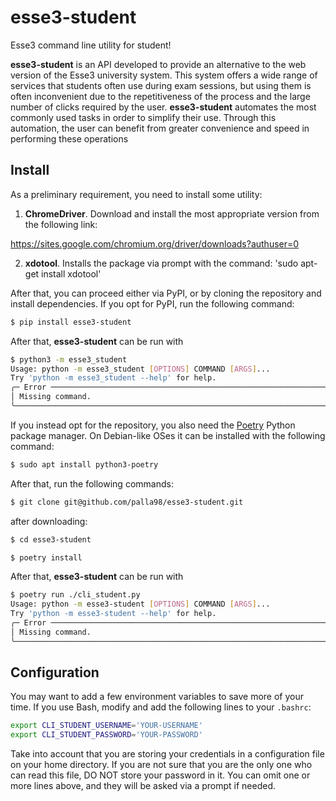 # esse3-student

Esse3 command line utility for student!

**esse3-student** is an API developed to provide an alternative to the web version of the Esse3 university system. This system offers a wide range of services that students often use during exam sessions, but using them is often inconvenient due to the repetitiveness of the process and the large number of clicks required by the user.
**esse3-student** automates the most commonly used tasks in order to simplify their use. Through this automation, the user can benefit from greater convenience and speed in performing these operations

## Install

As a preliminary requirement, you need to install some utility:
1) **ChromeDriver**. Download and install the most appropriate version from the following link:

https://sites.google.com/chromium.org/driver/downloads?authuser=0

2) **xdotool**. Installs the package via prompt with the command: 'sudo apt-get install xdotool'

After that, you can proceed either via PyPI, or by cloning the repository and install dependencies.
If you opt for PyPI, run the following command:
```bash
$ pip install esse3-student
```

After that, **esse3-student** can be run with
```bash
$ python3 -m esse3_student
Usage: python -m esse3_student [OPTIONS] COMMAND [ARGS]...
Try 'python -m esse3_student --help' for help.
╭─ Error ──────────────────────────────────────────────────────────────────────────────────────╮
│ Missing command.                                                                             │
╰──────────────────────────────────────────────────────────────────────────────────────────────╯
```

If you instead opt for the repository, you also need the [Poetry](https://python-poetry.org/) Python package manager.
On Debian-like OSes it can be installed with the following command:
```bash
$ sudo apt install python3-poetry
```
After that, run the following commands:
```bash
$ git clone git@github.com/palla98/esse3-student.git
```

after downloading:
```bash
$ cd esse3-student

$ poetry install
```

After that, **esse3-student** can be run with
```bash
$ poetry run ./cli_student.py
Usage: python -m esse3-student [OPTIONS] COMMAND [ARGS]...
Try 'python -m esse3-student --help' for help.
╭─ Error ──────────────────────────────────────────────────────────────────────────────────────╮
│ Missing command.                                                                             │
╰──────────────────────────────────────────────────────────────────────────────────────────────╯
```

## Configuration

You may want to add a few environment variables to save more of your time.
If you use Bash, modify and add the following lines to your `.bashrc`:

```bash
export CLI_STUDENT_USERNAME='YOUR-USERNAME'
export CLI_STUDENT_PASSWORD='YOUR-PASSWORD'
```

Take into account that you are storing your credentials in a configuration file on your home directory.
If you are not sure that you are the only one who can read this file, DO NOT store your password in it.
You can omit one or more lines above, and they will be asked via a prompt if needed.


